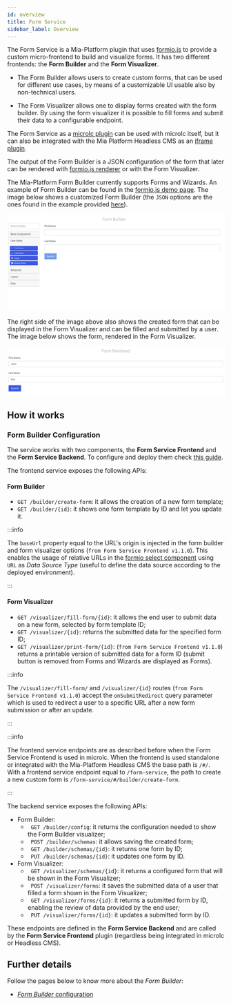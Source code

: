 ```yaml
---
id: overview
title: Form Service
sidebar_label: Overview
---
```

The Form Service is a Mia-Platform plugin that uses [formio.js](https://github.com/formio/formio.js) to provide a custom micro-frontend to build and visualize forms.
It has two different frontends: the **Form Builder** and the **Form Visualizer**.

- The Form Builder allows users to create custom forms, that can be used for different use cases, by means of a customizable UI usable also by non-technical users.

- The Form Visualizer allows one to display forms created with the form builder. By using the form visualizer it is possible to fill forms and submit their data to a configurable endpoint.

The Form Service as a [microlc plugin](https://microlc.io/documentation/docs/micro-lc/overview#plugins) can be used with microlc itself, but it can also be integrated with the Mia Platform Headless CMS as an [iframe plugin](https://microlc.io/documentation/docs/micro-lc/plugin_configuration#iframe-plugin).

The output of the Form Builder is a JSON configuration of the form that later can be rendered with [formio.js renderer](https://github.com/formio/formio.js/wiki/Form-Renderer) or with the Form Visualizer.

The Mia-Platform Form Builder currently supports Forms and Wizards. An example of Form Builder can be found in the [formio.js demo page](https://formio.github.io/formio.js/app/builder). The image below shows a customized Form Builder (the `JSON` options are the ones found in the example provided [here](configuration#form-builder-options-parameters)).

![Form Builder UI](img/form-builder-ui-sandbox.png)

The right side of the image above also shows the created form that can be displayed in the Form Visualizer and can be filled and submitted by a user. The image below shows the form, rendered in the Form Visualizer.

![Form Visualizer UI](img/form-visualizer-ui-sandbox.png)

## How it works

### Form Builder Configuration

The service works with two components, the **Form Service Frontend** and the **Form Service Backend**. To configure and deploy them check [this guide](configuration).

The frontend service exposes the following APIs:

#### Form Builder
- `GET /builder/create-form`: it allows the creation of a new form template;
- `GET /builder/{id}`: it shows one form template by ID and let you update it.

:::info

The `baseUrl` property equal to the URL's origin is injected in the form builder and form visualizer options (`from Form Service Frontend v1.1.0`). This enables the usage of relative URLs in the [formio select component](https://help.form.io/userguide/forms/form-components#select) using `URL` as *Data Source Type* (useful to define the data source according to the deployed environment).

:::
  
#### Form Visualizer
- `GET /visualizer/fill-form/{id}`: it allows the end user to submit data on a new form, selected by form template ID;
- `GET /visualizer/{id}`: returns the submitted data for the specified form ID;
- `GET /visualizer/print-form/{id}`: (`from Form Service Frontend v1.1.0`) returns a printable version of submitted data for a form ID (submit button is removed from Forms and Wizards are displayed as Forms).

:::info

The `/visualizer/fill-form/` and `/visualizer/{id}` routes (`from Form Service Frontend v1.1.0`) accept the `onSubmitRedirect` query parameter which is used to redirect a user to a specific URL after a new form submission or after an update. 

:::

:::info

The frontend service endpoints are as described before when the Form Service Frontend is used in microlc. When the frontend is used standalone or integrated with the Mia-Platform Headless CMS the base path is `/#/`. With a frontend service endpoint equal to `/form-service`, the path to create a new custom form is `/form-service/#/builder/create-form`.

:::

The backend service exposes the following APIs:
- Form Builder:
  - ` GET /builder/config`: it returns the configuration needed to show the Form Builder visualizer;
  - ` POST /builder/schemas`: it allows saving the created form;
  - ` GET /builder/schemas/{id}`: it returns one form by ID;
  - ` PUT /builder/schemas/{id}`: it updates one form by ID.
- Form Visualizer:
  - ` GET /visualizer/schemas/{id}`: it returns a configured form that will be shown in the Form Visualizer;
  - ` POST /visualizer/forms`: it saves the submitted data of a user that filled a form shown in the Form Visualizer;
  - ` GET /visualizer/forms/{id}`: it returns a submitted form by ID, enabling the review of data provided by the end user;
  - ` PUT /visualizer/forms/{id}`: it updates a submitted form by ID.

These endpoints are defined in the **Form Service Backend** and are called by the **Form Service Frontend** plugin (regardless being integrated in microlc or Headless CMS).

## Further details

Follow the pages below to know more about the _Form Builder_:

- [_Form Builder_ configuration](configuration)

